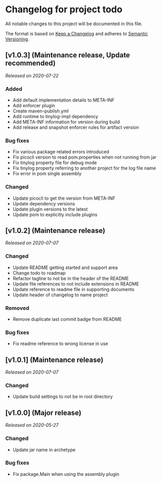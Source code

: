 # Changelog for project todo
All notable changes to this project will be documented in this file.

The format is based on [Keep a Changelog](https://keepachangelog.com/en/1.0.0/) 
and adheres to [Semantic Versioning](https://semver.org/spec/v2.0.0.html).

## [v1.0.3] (Maintenance release, Update recommended)
*Released on 2020-07-22*

### Added
- Add default implementation details to META-INF
- Add enforcer plugin
- Create maven-publish.yml
- Add runtime to tinylog-impl dependency
- Add META-INF information for version during build
- Add release and snapshot enforcer rules for artifact version

### Bug fixes
- Fix various package related errors introduced
- Fix picocli version to read pom.properties when not running from jar
- Fix tinylog property file for debug mode
- Fix tinylog property referring to another project for the log file name
- Fix error in pom single assembly

### Changed
- Update picocli to get the version from META-INF
- Update dependency versions
- Update plugin versions to the latest
- Update pom to explicitly include plugins

## [v1.0.2] (Maintenance release)
*Released on 2020-07-07*

### Changed
- Update README getting started and support area
- Change todo to roadmap
- Refactor tagline to not be in the header of the README
- Update file references to not include extensions in README
- Update reference to readme file in supporting documents
- Update header of changelog to name project

### Removed
- Remove duplicate last commit badge from README

### Bug fixes
- Fix readme reference to wrong license in use

## [v1.0.1] (Maintenance release)
*Released on 2020-07-07*

### Changed
- Update build settings to not be in root directory

## [v1.0.0] (Major release)
*Released on 2020-05-27*

### Changed
- Update jar name in archetype

### Bug fixes
- Fix package.Main when using the assembly plugin
